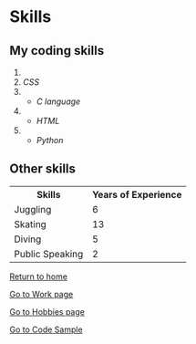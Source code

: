 
<!DOCTYPE html>
<html>
<head>
<h1 id="skills">Skills</h1>
<h2 id="my-coding-skills">My coding skills</h2>
<ol>
<li>
<li><em>CSS</em></li>
</li>
<li><ul>
<li><em>C language</em> </li>
</ul>
</li>
<li><ul>
<li><em>HTML</em> </li>
</ul>
</li>
<li><ul>
<li><em>Python</em> </li>
</ul>
</li>
</ol>
<h2 id="other-skills">Other skills</h2>

<table>
  <tr>
    <th>Skills</th>
    <th>Years of Experience</th>
  </tr>
  <tr>
    <td>Juggling</td>
    <td>6</td>
  </tr>
  <tr>
    <td>Skating</td>
    <td>13</td>
  </tr>
  <tr>
    <td>Diving</td>
    <td>5</td>
  </tr>
  <tr>
    <td>Public Speaking</td>
    <td>2</td>
  </tr>
</table>
<p><a href="./README.md">Return to home</a></p>
  <p><a href="./Work.md">Go to Work page</a></p>
  <p><a href="./Hobby.md">Go to Hobbies page</a></p>
  <p><a href="./Code_sample.md">Go to Code Sample</a></p>
  </html>
  </head>
